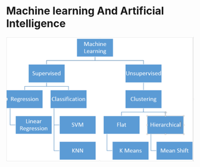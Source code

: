 
# Machine learning And Artificial Intelligence

![Alt text](ml_hierarchy.PNG?raw=true "Optional Title")
